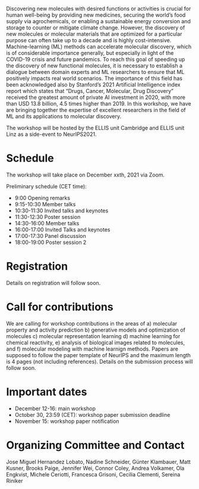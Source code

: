 Discovering new molecules with desired functions or activities is crucial for human well-being by providing new medicines, securing the world’s food supply via agrochemicals, or enabling a sustainable energy conversion and storage to counter or mitigate climate change. However, the discovery of new molecules or molecular materials that are optimized for a particular purpose can often take up to a decade and is highly cost-intensive. Machine-learning (ML) methods can accelerate molecular discovery, which is of considerable importance generally, but especially in light of the COVID-19 crisis and future pandemics. To reach this goal of speeding up the discovery of new functional molecules, it is necessary to establish a dialogue between domain experts and ML researchers to ensure that ML positively impacts real world scenarios. The importance of this field has been acknowledged also by Stanford’s 2021 Artificial Intelligence index report which states that “Drugs, Cancer, Molecular, Drug Discovery” received the greatest amount of private AI investment in 2020, with more than USD 13.8 billion, 4.5 times higher than 2019. In this workshop, we have are bringing together the expertise of excellent researchers in the field of ML and its applications to molecular discovery. 

The workshop will be hosted by the ELLIS unit Cambridge and ELLIS unit Linz as a side-event to NeurIPS2021.

# Schedule
The workshop will take place on December xxth, 2021 via Zoom.

Preliminary schedule (CET time):

 - 9:00 Opening remarks
 - 9:15-10:30 Member talks 
 - 10:30-11:30 Invited talks and keynotes 
 - 11:30-12:30 Poster session 
 - 14:30-16:00 Member talks 
 - 16:00-17:00 Invited Talks and keynotes 
 - 17:00-17:30 Panel discussion 
 - 18:00-19:00 Poster session 2 


# Registration
Details on registration will follow soon. 

# Call for contributions
We are calling for workshop contributions in the areas of a) molecular property and activity prediction
b) generative models and optimization of molecules
c) molecular representation learning
d) machine learning for chemical reactivity, 
e) analysis of biological images related to molecules, and
f) molecular modeling with machine learnign methods. 
Papers are supposed to follow the paper template of NeurIPS and the maximum length 
is 4 pages (not including references). Details on the submission process will follow soon. 

# Important dates
 - December 12-16: main workshop
 - October 30, 23:59 (CET): workshop paper submission deadline
 - November 15: workshop paper notification

# Organizing Committee and Contact
Jose Miguel Hernandez Lobato, Nadine Schneider, Günter Klambauer, Matt Kusner, Brooks Paige, Jennifer Wei, 
Connor Coley, Andrea Volkamer, Ola Engkvist, Michele Ceriotti, Francesca Grisoni, Cecilia Clementi,
Sereina Riniker

